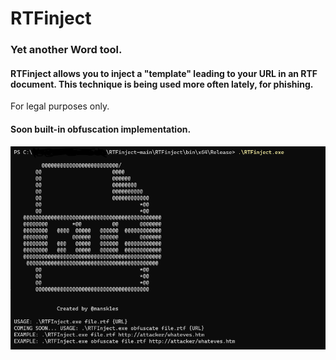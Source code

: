 # RTFinject

### Yet another Word tool.
#### RTFinject allows you to inject a "template" leading to your URL in an RTF document. This technique is being used more often lately, for phishing.

For legal purposes only.


#### Soon built-in obfuscation implementation.
![image](https://github.com/mansk1es/RTFinject/blob/main/pic/a.PNG?raw=true)
